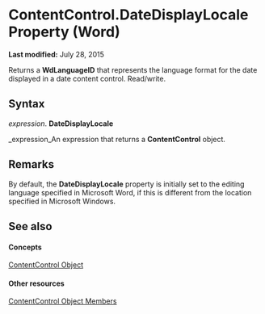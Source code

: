 
# ContentControl.DateDisplayLocale Property (Word)

 **Last modified:** July 28, 2015

Returns a  **WdLanguageID** that represents the language format for the date displayed in a date content control. Read/write.

## Syntax

 _expression_. **DateDisplayLocale**

 _expression_An expression that returns a  **ContentControl** object.


## Remarks

By default, the  **DateDisplayLocale** property is initially set to the editing language specified in Microsoft Word, if this is different from the location specified in Microsoft Windows.


## See also


#### Concepts


 [ContentControl Object](783dec26-9b63-11f8-6187-985f9c815f27.md)
#### Other resources


 [ContentControl Object Members](d5aa195c-8d7a-0bad-09fa-6f1bfc9828cc.md)
